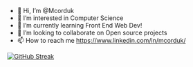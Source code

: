 - 👋 Hi, I’m @Mcorduk
- 👀 I’m interested in Computer Science
- 🌱 I’m currently learning Front End Web Dev!
- 💞️ I’m looking to collaborate on Open source projects
- 📫 How to reach me https://www.linkedin.com/in/mcorduk/
  
[![GitHub Streak](https://github-readme-streak-stats.herokuapp.com?user=Mcorduk&theme=whatsapp-dark2)](https://git.io/streak-stats)
